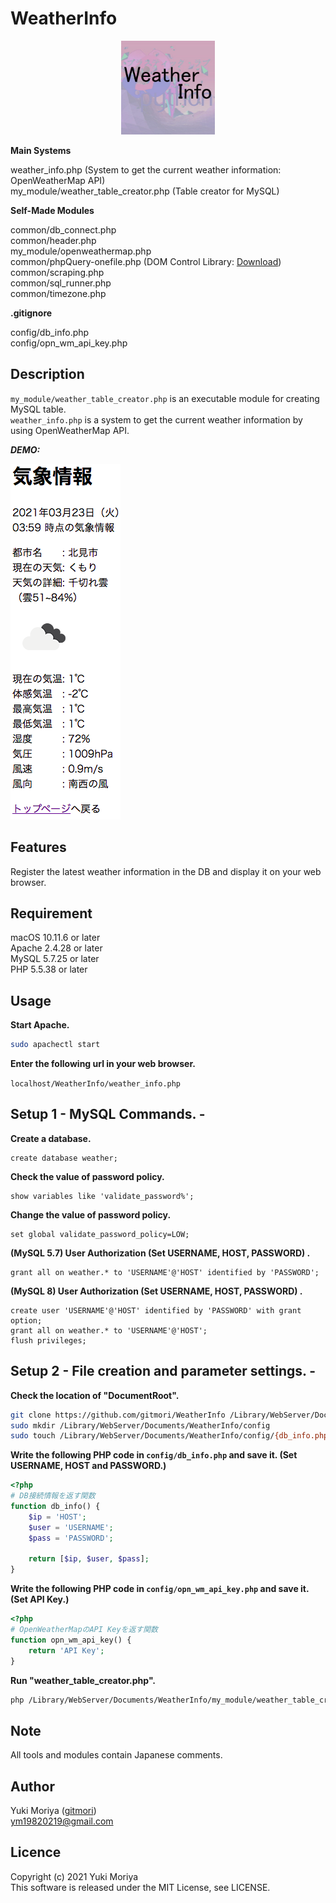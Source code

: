 # WeatherInfo

<p align="center">
  <img src="/pict/WeatherInfo.jpg?raw=true" width="150px" alt="Sublime's custom image"/>
</p>

**Main Systems**

weather_info.php (System to get the current weather information: OpenWeatherMap API)  
my_module/weather_table_creator.php (Table creator for MySQL)

**Self-Made Modules**

common/db_connect.php  
common/header.php  
my_module/openweathermap.php  
common/phpQuery-onefile.php (DOM Control Library: [Download](https://storage.googleapis.com/google-code-archive-downloads/v2/code.google.com/phpquery/phpQuery-0.9.5.386-onefile.zip))  
common/scraping.php  
common/sql_runner.php  
common/timezone.php

**.gitignore**

config/db_info.php  
config/opn_wm_api_key.php

## Description

`my_module/weather_table_creator.php` is an executable module for creating MySQL table.  
`weather_info.php` is a system to get the current weather information by using OpenWeatherMap API.

***DEMO:***

![weather_info.php DEMO Pict](/pict/weather_info.png)

## Features

Register the latest weather information in the DB and display it on your web browser.

## Requirement

macOS 10.11.6 or later  
Apache 2.4.28 or later  
MySQL 5.7.25 or later  
PHP 5.5.38 or later

## Usage

**Start Apache.**

```bash
sudo apachectl start
```

**Enter the following url in your web browser.**

`localhost/WeatherInfo/weather_info.php`

## Setup 1 - MySQL Commands. -

**Create a database.**

```mysql
create database weather;
```

**Check the value of password policy.**

```mysql
show variables like 'validate_password%';
```

**Change the value of password policy.**

```mysql
set global validate_password_policy=LOW;
```

**(MySQL 5.7) User Authorization (Set USERNAME, HOST, PASSWORD) .**

```mysql
grant all on weather.* to 'USERNAME'@'HOST' identified by 'PASSWORD';
```

**(MySQL 8) User Authorization (Set USERNAME, HOST, PASSWORD) .**

```mysql
create user 'USERNAME'@'HOST' identified by 'PASSWORD' with grant option;
grant all on weather.* to 'USERNAME'@'HOST';
flush privileges;
```

## Setup 2 - File creation and parameter settings. -

**Check the location of "DocumentRoot".**

```bash
git clone https://github.com/gitmori/WeatherInfo /Library/WebServer/Documents/WeatherInfo
sudo mkdir /Library/WebServer/Documents/WeatherInfo/config
sudo touch /Library/WebServer/Documents/WeatherInfo/config/{db_info.php,opn_wm_api_key.php}
```

**Write the following PHP code in `config/db_info.php` and save it. (Set USERNAME, HOST and PASSWORD.)**

```php
<?php
# DB接続情報を返す関数
function db_info() {
    $ip = 'HOST';
    $user = 'USERNAME';
    $pass = 'PASSWORD';

    return [$ip, $user, $pass];
}
```

**Write the following PHP code in `config/opn_wm_api_key.php` and save it. (Set API Key.)**

```php
<?php
# OpenWeatherMapのAPI Keyを返す関数
function opn_wm_api_key() {
    return 'API Key';
}
```

**Run "weather_table_creator.php".**

```bash
php /Library/WebServer/Documents/WeatherInfo/my_module/weather_table_creator.php
```

## Note

All tools and modules contain Japanese comments.  

## Author

Yuki Moriya ([gitmori](https://github.com/gitmori/))  
ym19820219@gmail.com

## Licence

Copyright (c) 2021 Yuki Moriya  
This software is released under the MIT License, see LICENSE.
